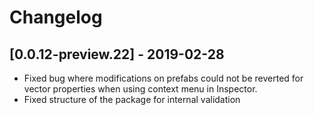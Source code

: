 # Changelog

## [0.0.12-preview.22] - 2019-02-28

- Fixed bug where modifications on prefabs could not be reverted for vector properties when using context menu in Inspector.
- Fixed structure of the package for internal validation
